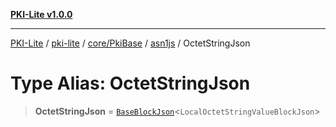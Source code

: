 [**PKI-Lite v1.0.0**](../../../../../../README.md)

---

[PKI-Lite](../../../../../../README.md) / [pki-lite](../../../../../README.md) / [core/PkiBase](../../../README.md) / [asn1js](../README.md) / OctetStringJson

# Type Alias: OctetStringJson

> **OctetStringJson** = [`BaseBlockJson`](../interfaces/BaseBlockJson.md)\<`LocalOctetStringValueBlockJson`\>
